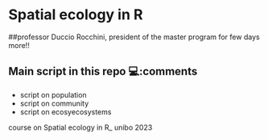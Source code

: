 # Spatial ecology in R

##professor
Duccio Rocchini, president of the master program for few days more!!

## Main script in this repo 💻:comments
+ script on population
+ script on community
+ script on ecosyecosystems

course on Spatial ecology in R_ unibo 2023
